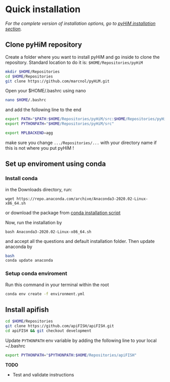 # Quick installation

*For the complete version of installation options, go to [pyHiM installation section](../user_guide/pyhim_installation.md).*

## Clone pyHiM repository

Create a folder where you want to install pyHiM and go inside to clone the repository. Standard location to do it is: ```$HOME/Repositories/pyHiM```

```bash
mkdir $HOME/Repositories
cd $HOME/Repositories
git clone https://github.com/marcnol/pyHiM.git
```

Open your $HOME/.bashrc using nano

```bash
nano $HOME/.bashrc
```

and add the following line to the end

```sh
export PATH="$PATH:$HOME/Repositories/pyHiM/src:$HOME/Repositories/pyHiM/src/fileProcessing"
export PYTHONPATH="$HOME/Repositories/pyHiM/src"

export MPLBACKEND=agg
```

make sure you change ```.../Repositories/...``` with your directory name if this is not where you put pyHiM !

## Set up enviroment using conda

### Install conda

in the Downloads directory, run:

```
wget https://repo.anaconda.com/archive/Anaconda3-2020.02-Linux-x86_64.sh
```

or download the package from [conda installation script](https://www.anaconda.com/products/individual)

Now, run the installation by

```
bash Anaconda3-2020.02-Linux-x86_64.sh
```

and accept all the questions and default installation folder. Then update anaconda by

```bash
bash
conda update anaconda
```

### Setup conda enviroment

Run this command in your terminal within the root 

```sh
conda env create -f environment.yml
```

## Install apifish

```bash
cd $HOME/Repositories
git clone https://github.com/apiFISH/apiFISH.git
cd apiFISH && git checkout development
```

Update `PYTHONPATH` env variable by adding the following line to your local ~/.bashrc

```sh
export PYTHONPATH="$PYTHONPATH:$HOME/Repositories/apiFISH"
```

**TODO**
- Test and validate instructions